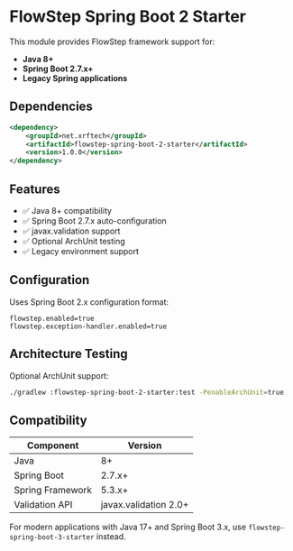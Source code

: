 # FlowStep Spring Boot 2 Starter

This module provides FlowStep framework support for:
- **Java 8+**
- **Spring Boot 2.7.x+**
- **Legacy Spring applications**

## Dependencies

```xml
<dependency>
    <groupId>net.xrftech</groupId>
    <artifactId>flowstep-spring-boot-2-starter</artifactId>
    <version>1.0.0</version>
</dependency>
```

## Features

- ✅ Java 8+ compatibility
- ✅ Spring Boot 2.7.x auto-configuration
- ✅ javax.validation support
- ✅ Optional ArchUnit testing
- ✅ Legacy environment support

## Configuration

Uses Spring Boot 2.x configuration format:

```properties
flowstep.enabled=true
flowstep.exception-handler.enabled=true
```

## Architecture Testing

Optional ArchUnit support:

```bash
./gradlew :flowstep-spring-boot-2-starter:test -PenableArchUnit=true
```

## Compatibility

| Component | Version |
|-----------|---------|
| Java | 8+ |
| Spring Boot | 2.7.x+ |
| Spring Framework | 5.3.x+ |
| Validation API | javax.validation 2.0+ |

For modern applications with Java 17+ and Spring Boot 3.x, use `flowstep-spring-boot-3-starter` instead.